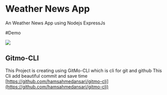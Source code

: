 # Weather News App

An Weather News App using Nodejs ExpressJs

#Demo

![](https://media.giphy.com/media/MEAYzCv5dawG1ZYfoB/giphy.gif)

## Gitmo-CLI

This Project is creating using GitMo-CLI which is cli for git and github
This Cli add beautiful commit and save time
[https://github.com/hamsahmedansari/gitmo-cli](https://github.com/hamsahmedansari/gitmo-cli)
